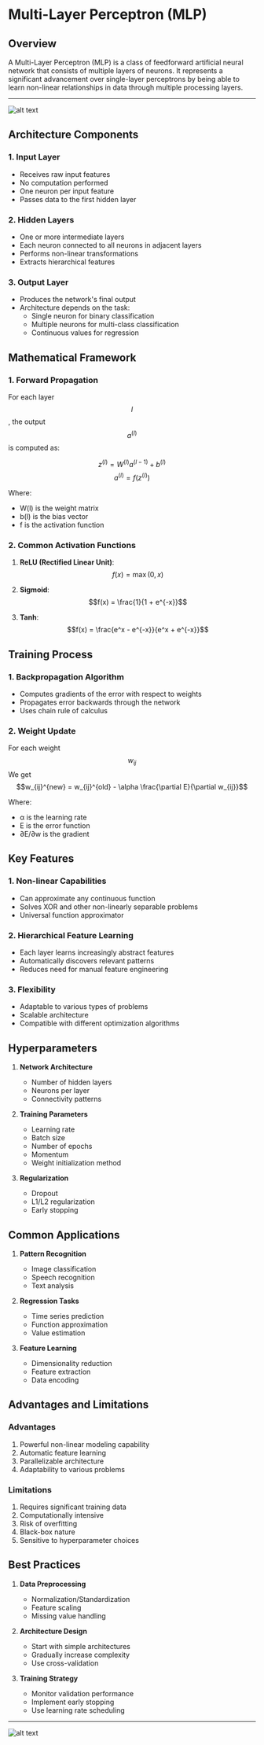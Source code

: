 # Multi-Layer Perceptron (MLP)

## Overview

A Multi-Layer Perceptron (MLP) is a class of feedforward artificial neural network that consists of multiple layers of neurons. It represents a significant advancement over single-layer perceptrons by being able to learn non-linear relationships in data through multiple processing layers.

---
![alt text](../../NotesImage/MultilayerPerceptron.svg)

## Architecture Components

### 1. Input Layer
- Receives raw input features
- No computation performed
- One neuron per input feature
- Passes data to the first hidden layer

### 2. Hidden Layers
- One or more intermediate layers
- Each neuron connected to all neurons in adjacent layers
- Performs non-linear transformations
- Extracts hierarchical features

### 3. Output Layer
- Produces the network's final output
- Architecture depends on the task:
  - Single neuron for binary classification
  - Multiple neurons for multi-class classification
  - Continuous values for regression

## Mathematical Framework

### 1. Forward Propagation

For each layer $$l$$, the output $$a^{(l)}$$ is computed as:

$$z^{(l)} = W^{(l)}a^{(l-1)} + b^{(l)}$$
$$a^{(l)} = f(z^{(l)})$$

Where:
- W(l) is the weight matrix
- b(l) is the bias vector
- f is the activation function

### 2. Common Activation Functions

1. **ReLU (Rectified Linear Unit)**:
   $$f(x) = \max(0, x)$$

2. **Sigmoid**:
   $$f(x) = \frac{1}{1 + e^{-x}}$$

3. **Tanh**:
   $$f(x) = \frac{e^x - e^{-x}}{e^x + e^{-x}}$$

## Training Process

### 1. Backpropagation Algorithm
- Computes gradients of the error with respect to weights
- Propagates error backwards through the network
- Uses chain rule of calculus

### 2. Weight Update
For each weight 
$$w_{ij} $$
We get
$$w_{ij}^{new} = w_{ij}^{old} - \alpha \frac{\partial E}{\partial w_{ij}}$$

Where:
- α is the learning rate
- E is the error function
- ∂E/∂w is the gradient

## Key Features

### 1. Non-linear Capabilities
- Can approximate any continuous function
- Solves XOR and other non-linearly separable problems
- Universal function approximator

### 2. Hierarchical Feature Learning
- Each layer learns increasingly abstract features
- Automatically discovers relevant patterns
- Reduces need for manual feature engineering

### 3. Flexibility
- Adaptable to various types of problems
- Scalable architecture
- Compatible with different optimization algorithms

## Hyperparameters

1. **Network Architecture**
   - Number of hidden layers
   - Neurons per layer
   - Connectivity patterns

2. **Training Parameters**
   - Learning rate
   - Batch size
   - Number of epochs
   - Momentum
   - Weight initialization method

3. **Regularization**
   - Dropout
   - L1/L2 regularization
   - Early stopping

## Common Applications

1. **Pattern Recognition**
   - Image classification
   - Speech recognition
   - Text analysis

2. **Regression Tasks**
   - Time series prediction
   - Function approximation
   - Value estimation

3. **Feature Learning**
   - Dimensionality reduction
   - Feature extraction
   - Data encoding

## Advantages and Limitations

### Advantages
1. Powerful non-linear modeling capability
2. Automatic feature learning
3. Parallelizable architecture
4. Adaptability to various problems

### Limitations
1. Requires significant training data
2. Computationally intensive
3. Risk of overfitting
4. Black-box nature
5. Sensitive to hyperparameter choices

## Best Practices

1. **Data Preprocessing**
   - Normalization/Standardization
   - Feature scaling
   - Missing value handling

2. **Architecture Design**
   - Start with simple architectures
   - Gradually increase complexity
   - Use cross-validation

3. **Training Strategy**
   - Monitor validation performance
   - Implement early stopping
   - Use learning rate scheduling


---
![alt text](../../NotesImage/MultiLayerPerceotronFlowChart.svg)